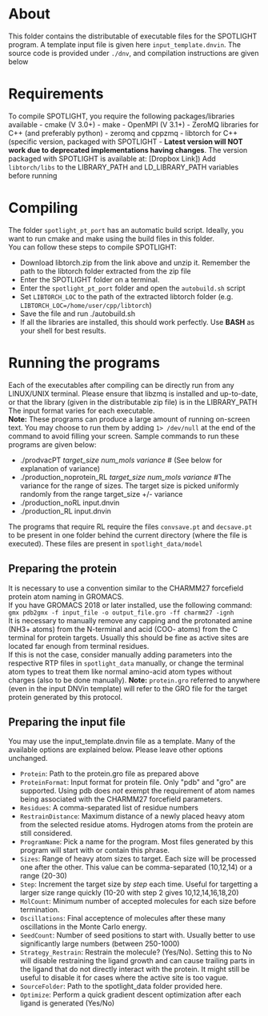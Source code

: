# About
This folder contains the distributable of executable files for the SPOTLIGHT program. A template input file is given here `input_template.dnvin`.
The source code is provided under `./dnv`, and compilation instructions are given below

# Requirements
To compile SPOTLIGHT, you require the following packages/libraries available
    - cmake (V 3.0+)
    - make
    - OpenMPI (V 3.1+)
    - ZeroMQ libraries for C++ (and preferably python) - zeromq and cppzmq
    - libtorch for C++ (specific version, packaged with SPOTLIGHT - **Latest version will NOT work due to deprecated implementations having changes**. The version packaged with SPOTLIGHT is available at: [Dropbox Link])
    Add `libtorch/libs` to the LIBRARY\_PATH and LD\_LIBRARY\_PATH variables before running

# Compiling
The folder `spotlight_pt_port` has an automatic build script. Ideally, you want to run cmake and make using the build files in this folder.<br/>
You can follow these steps to compile SPOTLIGHT:
- Download libtorch.zip from the link above and unzip it. Remember the path to the libtorch folder extracted from the zip file
- Enter the SPOTLIGHT folder on a terminal.
- Enter the `spotlight_pt_port` folder and open the `autobuild.sh` script
- Set `LIBTORCH_LOC` to the path of the extracted libtorch folder (e.g. `LIBTORCH_LOC=/home/user/cpp/libtorch`)
- Save the file and run ./autobuild.sh
- If all the libraries are installed, this should work perfectly. Use **BASH** as your shell for best results.

# Running the programs
Each of the executables after compiling can be directly run from any LINUX/UNIX terminal. Please ensure that libzmq is installed and up-to-date, or that the library (given in the distributable zip file) is in the LIBRARY\_PATH<br/>
The input format varies for each executable.<br/>
**Note:** These programs can produce a large amount of running on-screen text. You may choose to run them by adding `1> /dev/null` at the end of the command to avoid filling your screen.
Sample commands to run these programs are given below:

- ./prodvacPT *target\_size* *num\_mols* *variance* # (See below for explanation of variance)
- ./production\_noprotein\_RL *target\_size* *num\_mols* *variance* #The variance for the range of sizes. The target size is picked uniformly randomly from the range target\_size +/- variance
- ./production\_noRL input.dnvin
- ./production\_RL input.dnvin

The programs that require RL require the files `convsave.pt` and `decsave.pt` to be present in one folder behind the current directory (where the file is executed). 
These files are present in `spotlight_data/model`

## Preparing the protein
It is necessary to use a convention similar to the CHARMM27 forcefield protein atom naming in GROMACS.<br/>
If you have GROMACS 2018 or later installed, use the following command:<br/>
    `gmx pdb2gmx -f input_file -o output_file.gro -ff charmm27 -ignh`<br/>
It is necessary to manually remove any capping and the protonated amine (NH3+ atoms) from the N-terminal and acid (COO- atoms) from the C terminal for protein targets. Usually this should be fine as active sites are located far enough from terminal residues.<br/>
If this is not the case, consider manually adding parameters into the respective RTP files in `spotlight_data` manually, or change the terminal atom types to treat them like normal amino-acid atom types without charges (also to be done manually).
**Note:** `protein.gro` referred to anywhere (even in the input DNVin template) will refer to the GRO file for the target protein generated by this protocol.

## Preparing the input file
You may use the input\_template.dnvin file as a template. Many of the available options are explained below. Please leave other options unchanged.
- `Protein`: Path to the protein.gro file as prepared above
- `ProteinFormat`: Input format for protein file. Only "pdb" and "gro" are supported. Using pdb does *not* exempt the requirement of atom names being associated with the CHARMM27 forcefield parameters.
- `Residues`: A comma-separated list of residue numbers
- `RestrainDistance`: Maximum distance of a newly placed heavy atom from the selected residue atoms. Hydrogen atoms from the protein are still considered.
- `ProgramName`: Pick a name for the program. Most files generated by this program will start with or contain this phrase.
- `Sizes`: Range of heavy atom sizes to target. Each size will be processed one after the other. This value can be comma-separated (10,12,14) or a range (20-30)
- `Step`: Increment the target size by *step* each time. Useful for targetting a larger size range quickly (10-20 with step 2 gives 10,12,14,16,18,20)
- `MolCount`: Minimum number of accepted molecules for each size before termination.
- `Oscillations`: Final acceptence of molecules after these many oscillations in the Monte Carlo energy.
- `SeedCount`: Number of seed positions to start with. Usually better to use significantly large numbers (between 250-1000)
- `Strategy_Restrain`: Restrain the molecule? (Yes/No). Setting this to No will disable restraining the ligand growth and can cause trailing parts in the ligand that do not directly interact with the protein. It might still be useful to disable it for cases where the active site is too vague.
- `SourceFolder`: Path to the spotlight\_data folder provided here.
- `Optimize`: Perform a quick gradient descent optimization after each ligand is generated (Yes/No)
